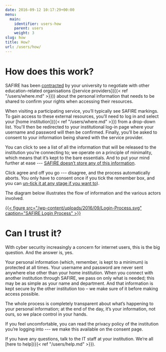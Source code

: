 ```yaml
---
date: 2016-09-12 10:17:29+00:00
menu:
  main:
    identifier: users-how
    parent: users
    weight: 3
slug: how
title: How?
url: /users/how/
---
```


# How does this work?

SAFIRE has been [contracted](/safire/policy/participation/) by your university to negotiate with other education-related organisations ([service providers]({{< ref "/users/where.md" >}})) about the personal information that needs to be shared to confirm your rights when accessing their resources.

When visiting a participating service, you’ll typically see SAFIRE markings. To gain access to these external resources, you’ll need to log in and select your [home institution]({{< ref "/users/where.md" >}}) from a drop-down list. You'll then be redirected to your institutional log-in page where your username and password will then be confirmed. Finally, you’ll be asked to consent to your information being shared with the service provider.

You can click to see a list of all the information that will be released to the institution you’re connecting to; we operate on a principle of minimality, which means that it’s kept to the bare essentials. And to put your mind further at ease --- [SAFIRE doesn’t store any of this information](/safire/policy/privacy/).

Click agree and off you go --- disagree, and the process automatically aborts. You only have to consent once if you tick the remember box, and you can [un-tick it at any stage if you want to](https://consentadmin.safire.ac.za/)).

The diagram below illustrates the flow of information and the various actors involved.

[{{< figure src="/wp-content/uploads/2016/09/Login-Process.svg" caption="SAFIRE Login Process" >}}](/wp-content/uploads/2016/09/Login-Process.svg)

# Can I trust it?

With cyber security increasingly a concern for internet users, this is the big question. And the answer is, yes.

Your personal information (which, remember, is kept to a minimum) is protected at all times. Your username and password are never sent anywhere else other than your home institution. When you connect with another institution through SAFIRE, we pass on only what is needed; this may be as simple as your name and department. And that information is kept secure by the other institution too – we make sure of it before making access possible.

The whole process is completely transparent about what’s happening to your personal information; at the end of the day, it’s your information, not ours, so we place control in your hands.

If you feel uncomfortable, you can read the privacy policy of the institution you’re logging into --- we make this available on the consent page.

If you have any questions, talk to the IT staff at your institution. We’re all [here to help]({{< ref "/users/help.md" >}}).
